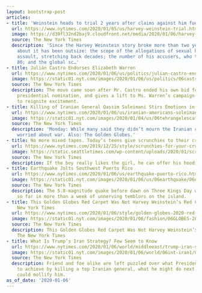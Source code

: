 ```yaml
---
layout: bootstrap-post
articles:
- title: 'Weinstein heads to trial 2 years after claims against him fuelled #MeToo'
  url: https://www.nytimes.com/2020/01/05/us/harvey-weinstein-trial.html  
  image: https://d30fl32nd2baj9.cloudfront.net/media/2020/01/06/harvey-weinstein-060120-01.jpg/ALTERNATES/w640/harvey-weinstein-060120-01.jpg
  source: The New York Times
  description: 'Since the Harvey Weinstein story broke more than two years ago, everything
    about it has been outsize: the scope of the allegations of sexual harassment and
    assault, stretching back decades; the number of his accusers, who total more than
    80; and the global sc…'
- title: Julián Castro Endorses Elizabeth Warren
  url: https://www.nytimes.com/2020/01/06/us/politics/julian-castro-endorsement-elizabeth-warren.html
  image: https://static01.nyt.com/images/2020/01/06/us/politics/06castro2/06castro2-facebookJumbo.jpg
  source: The New York Times
  description: The move came soon after Mr. Castro ended his own bid for the Democratic
    presidential nomination, and gives a lift to Ms. Warren’s campaign as it tries
    to reignite excitement.
- title: Killing of Iranian General Qassim Suleimani Stirs Emotions in L.A.
  url: https://www.nytimes.com/2020/01/06/us/iranian-americans-soleimani.html
  image: https://static01.nyt.com/images/2020/01/04/us/06tehrangelescatoday/04la-iranians2-facebookJumbo.jpg
  source: The New York Times
  description: 'Monday: While many said they didn’t mourn the Iranian commander, they
    worried about war. Also: The Golden Globes.'
- title: No more mixed tapes. Today’s teens give scrunchies to their crushes.
  url: https://www.nytimes.com/2019/12/25/style/scrunchies-for-your-crush.html
  image: https://static.seattletimes.com/wp-content/uploads/2020/01/scrunchies_TZR_0106-780x501.jpg
  source: The New York Times
  description: If the boy really likes the girl, he can offer his hoodie in return.
- title: Earthquake Jolts Southwest Puerto Rico
  url: https://www.nytimes.com/2020/01/06/us/earthquake-puerto-rico.html
  image: https://static01.nyt.com/images/2020/01/06/us/06earthquake/06earthquake-facebookJumbo.jpg
  source: The New York Times
  description: The 5.8-magnitude quake before dawn on Three Kings Day was the strongest
    so far in more than a week of unnerving temblors on the island.
- title: This Golden Globes Red Carpet Was Not Harvey Weinstein’s Red Carpet - The
    New York Times
  url: https://www.nytimes.com/2020/01/06/style/golden-globes-2020-red-carpet-fashion-review-harvey-weinstein.html
  image: https://static01.nyt.com/images/2020/01/06/fashion/06GLOBES-2020-JLo/06220GlobesJLo-facebookJumbo.jpg
  source: The New York Times
  description: This Golden Globes Red Carpet Was Not Harvey Weinstein’s Red Carpet
    The New York Times
- title: What Is Trump’s Iran Strategy? Few Seem to Know
  url: https://www.nytimes.com/2020/01/06/world/middleeast/trump-iran-soleimani-strategy.html
  image: https://static01.nyt.com/images/2020/01/06/world/06int-iran1/06int-iran1-facebookJumbo.jpg
  source: The New York Times
  description: Friend and foe alike are left puzzled over what President Trump aimed
    to achieve by killing a top Iranian general, what he might do next or how Tehran
    could mollify him.
as_of_date: '2020-01-06'
---
```


